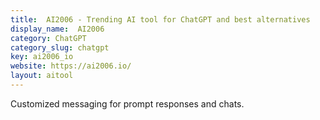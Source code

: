 ```yaml
---
title:  AI2006 - Trending AI tool for ChatGPT and best alternatives
display_name:  AI2006
category: ChatGPT
category_slug: chatgpt
key: ai2006_io
website: https://ai2006.io/
layout: aitool
---
```


Customized messaging for prompt responses and chats.
